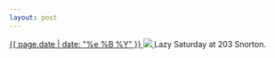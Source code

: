 ```yaml
---
layout: post
---
```


<p>
  <a href="/321">
    <time>{{ page.date | date: "%e %B %Y" }}</time>
    <img src="https://s3.amazonaws.com/life.aaronjgreenberg.com/321.jpg">
  </a>
  Lazy Saturday at 203 Snorton.
</p>

